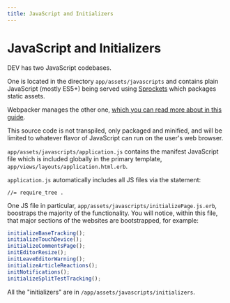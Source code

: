 ```yaml
---
title: JavaScript and Initializers
---
```


# JavaScript and Initializers

DEV has two JavaScript codebases.

One is located in the directory `app/assets/javascripts` and contains plain
JavaScript (mostly ES5+) being served using
[Sprockets](https://github.com/rails/sprockets-rails) which packages static
assets.

Webpacker manages the other one,
[which you can read more about in this guide](/frontend/webpacker).

This source code is not transpiled, only packaged and minified, and will be
limited to whatever flavor of JavaScript can run on the user's web browser.

`app/assets/javascripts/application.js` contains the manifest JavaScript file
which is included globally in the primary template,
`app/views/layouts/application.html.erb`.

`application.js` automatically includes all JS files via the statement:

```erb
//= require_tree .
```

One JS file in particular, `app/assets/javascripts/initializePage.js.erb`,
boostraps the majority of the functionality. You will notice, within this file,
that major sections of the websites are bootstrapped, for example:

```javascript
initializeBaseTracking();
initializeTouchDevice();
initializeCommentsPage();
initEditorResize();
initLeaveEditorWarning();
initializeArticleReactions();
initNotifications();
initializeSplitTestTracking();
```

All the "initializers" are in `/app/assets/javascripts/initializers`.
